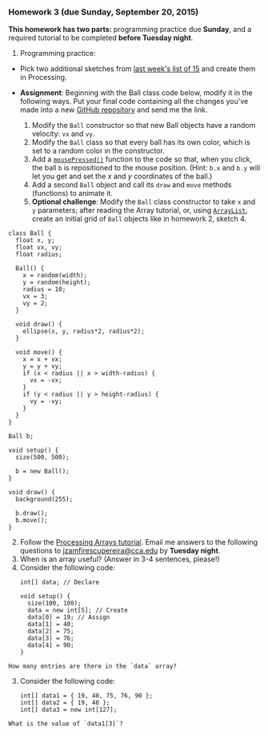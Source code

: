 ### Homework 3 (due Sunday, September 20, 2015)

**This homework has two parts:** programming practice due **Sunday**, and a required tutorial to be completed **before Tuesday night**.

1. Programming practice:
  - Pick two additional sketches from [last week's list of 15](week2.md) and create them in Processing.
  
  - **Assignment**: Beginning with the Ball class code below, modify it in the following ways. Put your final code containing all the changes you've made into a new [GitHub repository](../github-guide.md#to-create-a-new-repository) and send me the link.
    1. Modify the `Ball` constructor so that new Ball objects have a random velocity: `vx` and `vy`.
    2. Modify the `Ball` class so that every ball has its own color, which is set to a random color in the constructor.
    3. Add a [`mousePressed()`](https://processing.org/reference/mousePressed_.html) function to the code so that, when you click, the ball `b` is repositioned to the mouse position. (Hint: `b.x` and `b.y` will let you get and set the *x* and *y* coordinates of the ball.)
    4. Add a second `Ball` object and call its `draw` and `move` methods (functions) to animate it.
    5. **Optional challenge**: Modify the `Ball` class constructor to take `x` and `y` parameters; after reading the Array tutorial, or, using [`ArrayList`](https://processing.org/reference/ArrayList.html), create an initial grid of `Ball` objects like in homework 2, sketch 4.

  ```Processing
  class Ball {
    float x, y;
    float vx, vy;
    float radius;

    Ball() {
      x = random(width);
      y = random(height);
      radius = 10;
      vx = 3;
      vy = 2;
    }

    void draw() {
      ellipse(x, y, radius*2, radius*2);
    }

    void move() {
      x = x + vx;
      y = y + vy;
      if (x < radius || x > width-radius) {
        vx = -vx;
      }
      if (y < radius || y > height-radius) {
        vy = -vy;
      }
    }
  }

  Ball b;

  void setup() {
    size(500, 500);

    b = new Ball();
  }

  void draw() {
    background(255);

    b.draw();
    b.move();
  }
  ```

2. Follow the [Processing Arrays tutorial](https://processing.org/tutorials/arrays/). Email me answers to the following questions to [jzamfirescupereira@cca.edu](mailto:jzamfirescupereira@cca.edu) by **Tuesday night**.
  1. When is an array useful? (Answer in 3-4 sentences, please!)
  2. Consider the following code:
        ```Processing
        int[] data; // Declare

        void setup() {
          size(100, 100);
          data = new int[5]; // Create
          data[0] = 19; // Assign
          data[1] = 40;
          data[2] = 75;
          data[3] = 76;
          data[4] = 90;
        }
        ```
    How many entries are there in the `data` array?
    
  3. Consider the following code:
        ```Processing
        int[] data1 = { 19, 40, 75, 76, 90 };
        int[] data2 = { 19, 40 };
        int[] data3 = new int[127];
        ```
    What is the value of `data1[3]`?
    
